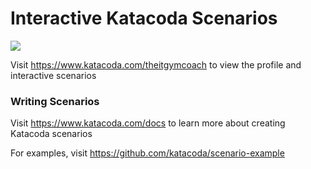 # Interactive Katacoda Scenarios

[![](http://shields.katacoda.com/katacoda/theitgymcoach/count.svg)](https://www.katacoda.com/theitgymcoach "Get your profile on Katacoda.com")

Visit https://www.katacoda.com/theitgymcoach to view the profile and interactive scenarios

### Writing Scenarios
Visit https://www.katacoda.com/docs to learn more about creating Katacoda scenarios

For examples, visit https://github.com/katacoda/scenario-example
